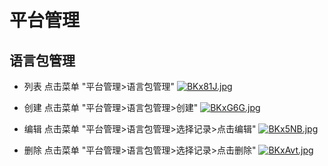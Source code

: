 # 平台管理

## 语言包管理

* 列表 点击菜单 "平台管理>语言包管理"
[![BKx81J.jpg](https://v1.ax1x.com/2022/10/14/BKx81J.jpg)](https://x.imgtu.com/i/BKx81J)

* 创建 点击菜单 "平台管理>语言包管理>创建"
[![BKxG6G.jpg](https://v1.ax1x.com/2022/10/14/BKxG6G.jpg)](https://x.imgtu.com/i/BKxG6G)

* 编辑 点击菜单 "平台管理>语言包管理>选择记录>点击编辑"
[![BKx5NB.jpg](https://v1.ax1x.com/2022/10/14/BKx5NB.jpg)](https://x.imgtu.com/i/BKx5NB)

* 删除 点击菜单 "平台管理>语言包管理>选择记录>点击删除"
[![BKxAvt.jpg](https://v1.ax1x.com/2022/10/14/BKxAvt.jpg)](https://x.imgtu.com/i/BKxAvt)
